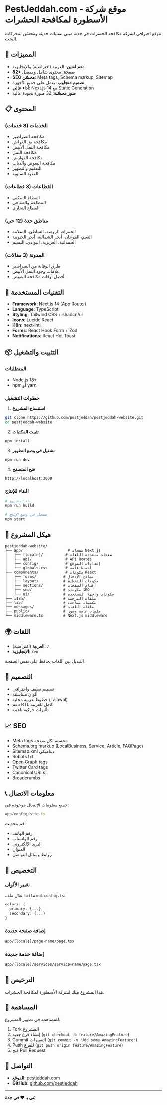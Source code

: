 # PestJeddah.com - موقع شركة الأسطورة لمكافحة الحشرات

موقع احترافي لشركة مكافحة الحشرات في جدة، مبني بتقنيات حديثة ومحسّن لمحركات البحث.

## 🌟 المميزات

- **دعم لغتين**: العربية (افتراضية) والإنجليزية
- **82+ صفحة**: محتوى شامل ومفصل
- **SEO محسّن**: Meta tags, Schema markup, Sitemap
- **تصميم متجاوب**: يعمل على جميع الأجهزة
- **أداء عالي**: Next.js 14 مع Static Generation
- **صور محسّنة**: 32 صورة بجودة عالية

## 📋 المحتوى

### الخدمات (8 خدمات)
- مكافحة الصراصير
- مكافحة بق الفراش
- مكافحة النمل الأبيض
- مكافحة النمل
- مكافحة القوارض
- مكافحة البعوض والذباب
- التعقيم والتطهير
- العقود السنوية

### القطاعات (3 قطاعات)
- القطاع السكني
- المطاعم والمقاهي
- القطاع التجاري

### مناطق جدة (12 حي)
- الحمراء، الروضة، الشاطئ، السلامة
- النعيم، المرجان، أبحر الشمالية، أبحر الجنوبية
- الحمدانية، العزيزية، البوادي، النسيم

### المدونة (3 مقالات)
- طرق الوقاية من الصراصير
- علامات وجود النمل الأبيض
- أفضل أوقات مكافحة البعوض

## 🚀 التقنيات المستخدمة

- **Framework**: Next.js 14 (App Router)
- **Language**: TypeScript
- **Styling**: Tailwind CSS + shadcn/ui
- **Icons**: Lucide React
- **i18n**: next-intl
- **Forms**: React Hook Form + Zod
- **Notifications**: React Hot Toast

## 📦 التثبيت والتشغيل

### المتطلبات
- Node.js 18+ 
- npm أو yarn

### خطوات التشغيل

1. **استنساخ المشروع**
```bash
git clone https://github.com/pestjeddah/pestjeddah-website.git
cd pestjeddah-website
```

2. **تثبيت المكتبات**
```bash
npm install
```

3. **تشغيل في وضع التطوير**
```bash
npm run dev
```

4. **فتح المتصفح**
```
http://localhost:3000
```

### البناء للإنتاج

```bash
# بناء المشروع
npm run build

# تشغيل في وضع الإنتاج
npm start
```

## 📁 هيكل المشروع

```
pestjeddah-website/
├── app/                    # صفحات Next.js
│   ├── [locale]/          # صفحات متعددة اللغات
│   ├── api/               # API Routes
│   ├── config/            # إعدادات الموقع
│   └── globals.css        # أنماط عامة
├── components/            # مكونات React
│   ├── forms/            # نماذج الإدخال
│   ├── layout/           # مكونات التخطيط
│   ├── sections/         # أقسام الصفحات
│   ├── seo/              # مكونات SEO
│   └── ui/               # مكونات واجهة المستخدم
├── i18n/                 # ملفات الترجمة
├── lib/                  # مكتبات مساعدة
├── messages/             # ملفات اللغات
├── public/               # ملفات عامة وصور
└── middleware.ts         # Next.js middleware

```

## 🌍 اللغات

- **العربية** (افتراضية): `/`
- **الإنجليزية**: `/en`

التبديل بين اللغات يحافظ على نفس الصفحة.

## 🎨 التصميم

- تصميم نظيف واحترافي
- ألوان متناسقة
- خطوط عربية محلية (Tajawal)
- دعم RTL كامل للعربية
- تأثيرات حركية ناعمة

## 📈 SEO

- Meta tags محسنة لكل صفحة
- Schema.org markup (LocalBusiness, Service, Article, FAQPage)
- Sitemap.xml ديناميكي
- Robots.txt
- Open Graph tags
- Twitter Card tags
- Canonical URLs
- Breadcrumbs

## 📞 معلومات الاتصال

جميع معلومات الاتصال موجودة في:
```typescript
app/config/site.ts
```

قم بتحديث:
- رقم الهاتف
- رقم الواتساب  
- البريد الإلكتروني
- العنوان
- روابط وسائل التواصل

## 🔧 التخصيص

### تغيير الألوان
عدّل ملف `tailwind.config.ts`:
```typescript
colors: {
  primary: {...},
  secondary: {...}
}
```

### إضافة صفحة جديدة
```bash
app/[locale]/page-name/page.tsx
```

### إضافة خدمة جديدة
```bash
app/[locale]/services/service-name/page.tsx
```

## 📝 الترخيص

هذا المشروع ملك لشركة الأسطورة لمكافحة الحشرات.

## 🤝 المساهمة

للمساهمة في تطوير المشروع:
1. Fork المشروع
2. إنشاء فرع جديد (`git checkout -b feature/AmazingFeature`)
3. Commit التغييرات (`git commit -m 'Add some AmazingFeature'`)
4. Push للفرع (`git push origin feature/AmazingFeature`)
5. فتح Pull Request

## 📧 التواصل

- **الموقع**: [pestjeddah.com](https://pestjeddah.com)
- **GitHub**: [github.com/pestjeddah](https://github.com/pestjeddah)

---

**بُني بـ ❤️ في جدة**